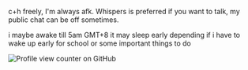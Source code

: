 c+h freely, I'm always afk. Whispers is preferred if you want to talk, my public chat can be off sometimes.

i maybe awake till 5am GMT+8 it may sleep early depending if i have to wake up early for school or some important things to do

![Profile view counter on GitHub](https://komarev.com/ghpvc/?username=servantofeviI)
